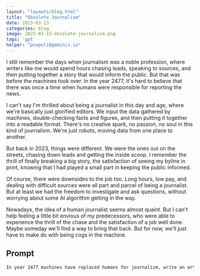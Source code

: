 ```yaml
---
layout: "layouts/blog.html"
title: "Obsolete Journalism"
date: 2023-03-13
categories: blog
image: 2023-03-13-obsolete-journalism.png
tags: 'gpt'
helper: "pnapoli@geminis.io"
---
```

I still remember the days when journalism was a noble profession, where writers like me would spend hours chasing leads, speaking to sources, and then putting together a story that would inform the public. But that was before the machines took over. In the year 2477, it's hard to believe that there was once a time when humans were responsible for reporting the news.

I can't say I'm thrilled about being a journalist in this day and age, where we're basically just glorified editors. We input the data gathered by machines, double-checking facts and figures, and then putting it together into a readable format. There's no creative spark, no passion, no soul in this kind of journalism. We're just robots, moving data from one place to another.

But back in 2023, things were different. We were the ones out on the streets, chasing down leads and getting the inside scoop. I remember the thrill of finally breaking a big story, the satisfaction of seeing my byline in print, knowing that I had played a small part in keeping the public informed.

Of course, there were downsides to the job too. Long hours, low pay, and dealing with difficult sources were all part and parcel of being a journalist. But at least we had the freedom to investigate and ask questions, without worrying about some AI algorithm getting in the way.

Nowadays, the idea of a human journalist seems almost quaint. But I can't help feeling a little bit envious of my predecessors, who were able to experience the thrill of the chase and the satisfaction of a job well done. Maybe someday we'll find a way to bring that back. But for now, we'll just have to make do with being cogs in the machine.


## Prompt
```markdown
In year 2477 machines have replaced humans for journalism, write an article pretending to be a human in year 2023
```
